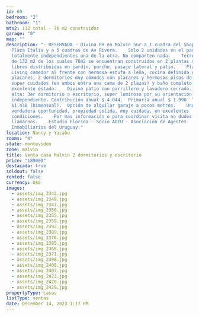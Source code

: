 ```yaml
---
id: 60
bedroom: "2"
bathroom: "1"
mts2: 132 total - 76 m2 construidos
garage: "0"
map: ""
description: "- RESERVADA - Divina PH en Malvin Sur a 1 cuadra del Shopping
  Plaza Italia y a 5 cuadras de Av Rivera.    Solo 2 unidades en el padrón y
  totalmente independientes una de la otra. No comparten nada.    Terreno propio
  de 132 m2 de los cuales 76m2 se encuentran construidos en 2 plantas más 64m2
  libres distribuidos en jardín, porche, pasaje lateral y patio.    Planta baja:
  Living comedor al frente con hermosa estufa a leña, cocina definida con
  placares, 2 dormitorios muy cómodos con placares y hermosos pisos de parquet,
  super cuidados (en ambos entra una cama de 2 plazas) y baño completo en
  excelente estado.    Divino patio con parrillero y lavadero cerrado.    Planta
  alta: 3er dormitorio o escritorio, super luminoso por su orientación e
  independiente. Contribución anual $ 4.044.  Primaria anual $ 1.998  Tributos:
  $1.438 (bimensual).  Opción de alquilar garaje a pocos metros.    Una
  verdadera oportunidad, propiedad solida, muy cuidada, en excelentes
  condiciones.    Por mas información o para coordinar visita no dudes en
  llamarnos.    Estudio Florida - Socio ADIU - Asociación de Agentes
  Inmobiliarios del Uruguay."
location: Nancy y Yacabu
rooms: "4"
state: montevideo
zone: malvin
title: Venta casa Malvin 2 dormitorios y escritorio
price: "189000"
destacada: true
soldout: false
rented: false
currency: U$S
images:
  - assets/img_2342.jpg
  - assets/img_2349.jpg
  - assets/img_2347.jpg
  - assets/img_2350.jpg
  - assets/img_2355.jpg
  - assets/img_2359.jpg
  - assets/img_2392.jpg
  - assets/img_2389.jpg
  - assets/img_2376.jpg
  - assets/img_2385.jpg
  - assets/img_2368.jpg
  - assets/img_2371.jpg
  - assets/img_2398.jpg
  - assets/img_2408.jpg
  - assets/img_2407.jpg
  - assets/img_2423.jpg
  - assets/img_2420.jpg
  - assets/img_2429.jpg
propertyType: casas
listType: ventas
date: December 14, 2023 1:17 PM
---
```

